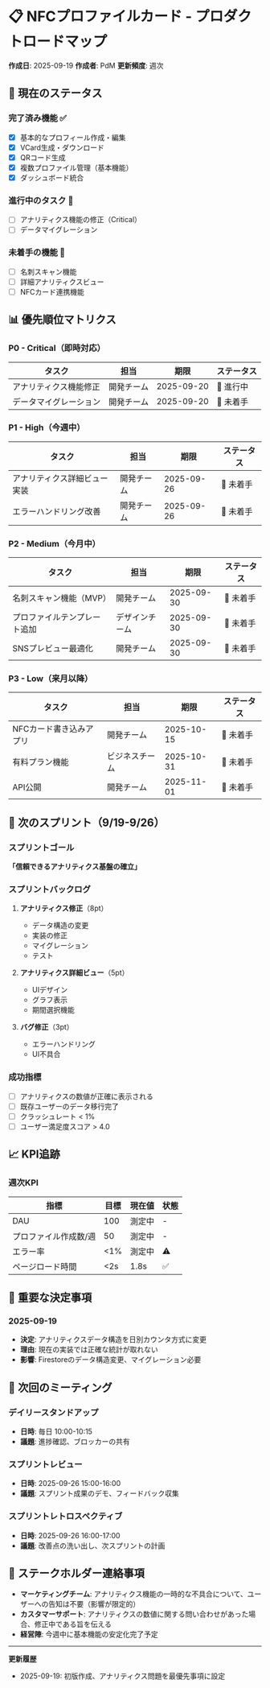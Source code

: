 # 📋 NFCプロファイルカード - プロダクトロードマップ

**作成日**: 2025-09-19
**作成者**: PdM
**更新頻度**: 週次

## 🎯 現在のステータス

### 完了済み機能 ✅
- [x] 基本的なプロフィール作成・編集
- [x] VCard生成・ダウンロード
- [x] QRコード生成
- [x] 複数プロファイル管理（基本機能）
- [x] ダッシュボード統合

### 進行中のタスク 🔄
- [ ] アナリティクス機能の修正（Critical）
- [ ] データマイグレーション

### 未着手の機能 📝
- [ ] 名刺スキャン機能
- [ ] 詳細アナリティクスビュー
- [ ] NFCカード連携機能

## 📊 優先順位マトリクス

### P0 - Critical（即時対応）
| タスク | 担当 | 期限 | ステータス |
|--------|------|------|-----------|
| アナリティクス機能修正 | 開発チーム | 2025-09-20 | 🔄 進行中 |
| データマイグレーション | 開発チーム | 2025-09-20 | 📝 未着手 |

### P1 - High（今週中）
| タスク | 担当 | 期限 | ステータス |
|--------|------|------|-----------|
| アナリティクス詳細ビュー実装 | 開発チーム | 2025-09-26 | 📝 未着手 |
| エラーハンドリング改善 | 開発チーム | 2025-09-26 | 📝 未着手 |

### P2 - Medium（今月中）
| タスク | 担当 | 期限 | ステータス |
|--------|------|------|-----------|
| 名刺スキャン機能（MVP） | 開発チーム | 2025-09-30 | 📝 未着手 |
| プロファイルテンプレート追加 | デザインチーム | 2025-09-30 | 📝 未着手 |
| SNSプレビュー最適化 | 開発チーム | 2025-09-30 | 📝 未着手 |

### P3 - Low（来月以降）
| タスク | 担当 | 期限 | ステータス |
|--------|------|------|-----------|
| NFCカード書き込みアプリ | 開発チーム | 2025-10-15 | 📝 未着手 |
| 有料プラン機能 | ビジネスチーム | 2025-10-31 | 📝 未着手 |
| API公開 | 開発チーム | 2025-11-01 | 📝 未着手 |

## 🚀 次のスプリント（9/19-9/26）

### スプリントゴール
**「信頼できるアナリティクス基盤の確立」**

### スプリントバックログ
1. **アナリティクス修正**（8pt）
   - データ構造の変更
   - 実装の修正
   - マイグレーション
   - テスト

2. **アナリティクス詳細ビュー**（5pt）
   - UIデザイン
   - グラフ表示
   - 期間選択機能

3. **バグ修正**（3pt）
   - エラーハンドリング
   - UI不具合

### 成功指標
- [ ] アナリティクスの数値が正確に表示される
- [ ] 既存ユーザーのデータ移行完了
- [ ] クラッシュレート < 1%
- [ ] ユーザー満足度スコア > 4.0

## 📈 KPI追跡

### 週次KPI
| 指標 | 目標 | 現在値 | 状態 |
|------|------|--------|------|
| DAU | 100 | 測定中 | - |
| プロファイル作成数/週 | 50 | 測定中 | - |
| エラー率 | <1% | 測定中 | ⚠️ |
| ページロード時間 | <2s | 1.8s | ✅ |

## 🔔 重要な決定事項

### 2025-09-19
- **決定**: アナリティクスデータ構造を日別カウンタ方式に変更
- **理由**: 現在の実装では正確な統計が取れない
- **影響**: Firestoreのデータ構造変更、マイグレーション必要

## 📝 次回のミーティング

### デイリースタンドアップ
- **日時**: 毎日 10:00-10:15
- **議題**: 進捗確認、ブロッカーの共有

### スプリントレビュー
- **日時**: 2025-09-26 15:00-16:00
- **議題**: スプリント成果のデモ、フィードバック収集

### スプリントレトロスペクティブ
- **日時**: 2025-09-26 16:00-17:00
- **議題**: 改善点の洗い出し、次スプリントの計画

## 🤝 ステークホルダー連絡事項

- **マーケティングチーム**: アナリティクス機能の一時的な不具合について、ユーザーへの告知は不要（影響が限定的）
- **カスタマーサポート**: アナリティクスの数値に関する問い合わせがあった場合、修正中である旨を伝える
- **経営陣**: 今週中に基本機能の安定化完了予定

---

**更新履歴**
- 2025-09-19: 初版作成、アナリティクス問題を最優先事項に設定
